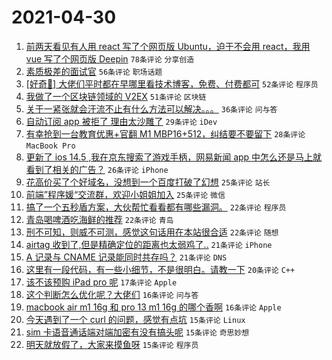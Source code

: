 # 2021-04-30

1. [前两天看见有人用 react 写了个网页版 Ubuntu，迫于不会用 react，我用 vue 写了个网页版 Deepin](https://www.v2ex.com/t/774285) `78条评论` `分享创造`
1. [素质极差的面试官](https://www.v2ex.com/t/774254) `56条评论` `职场话题`
1. [[好奇🤔️] 大佬们平时都在早哪里看技术博客，免费、付费都可](https://www.v2ex.com/t/774306) `52条评论` `程序员`
1. [我做了一个区块链领域的 V2EX](https://www.v2ex.com/t/774318) `51条评论` `区块链`
1. [关于一紧张就会汗流不止有什么方法可以解决。。。](https://www.v2ex.com/t/774253) `36条评论` `问与答`
1. [自动订阅 app 被拒了 理由太沙雕了](https://www.v2ex.com/t/774335) `29条评论` `iDev`
1. [有幸抢到一台教育优惠+官翻 M1 MBP16+512，纠结要不要留下](https://www.v2ex.com/t/774323) `28条评论` `MacBook Pro`
1. [更新了 ios 14.5 ,我在京东搜索了游戏手柄，网易新闻 app 中怎么还是马上就看到了相关的广告？](https://www.v2ex.com/t/774382) `26条评论` `iPhone`
1. [花高价买了个好域名，没想到一个百度打破了幻想](https://www.v2ex.com/t/774384) `25条评论` `站长`
1. [前端”程序媛“交流群，欢迎小姐姐加入](https://www.v2ex.com/t/774314) `25条评论` `微信`
1. [搞了一个五秒盾方案，大伙帮忙看看都有哪些漏洞。](https://www.v2ex.com/t/774411) `22条评论` `程序员`
1. [青岛喝啤酒吃海鲜的推荐](https://www.v2ex.com/t/774341) `22条评论` `青岛`
1. [刑不可知，则威不可测，感觉这句话用在本站很合适](https://www.v2ex.com/t/774298) `22条评论` `随想`
1. [airtag 收到了,但是精确定位的距离也太弱鸡了..](https://www.v2ex.com/t/774311) `21条评论` `iPhone`
1. [A 记录与 CNAME 记录能同时共存吗？](https://www.v2ex.com/t/774248) `21条评论` `DNS`
1. [这里有一段代码，有一些小细节，不是很明白。请教一下](https://www.v2ex.com/t/774256) `20条评论` `C++`
1. [该不该预购 iPad pro 呢](https://www.v2ex.com/t/774282) `17条评论` `Apple`
1. [这个判断怎么优化呢？大佬们](https://www.v2ex.com/t/774390) `16条评论` `问与答`
1. [macbook air m1 16g 和 pro 13 m1 16g 的哪个香啊](https://www.v2ex.com/t/774261) `16条评论` `Apple`
1. [今天遇到了一个 curl 的问题，感觉有点坑](https://www.v2ex.com/t/774403) `15条评论` `Linux`
1. [sim 卡语音通话端对端加密有没有搞头呢](https://www.v2ex.com/t/774350) `15条评论` `奇思妙想`
1. [明天就放假了，大家来摸鱼呀](https://www.v2ex.com/t/774281) `15条评论` `程序员`
